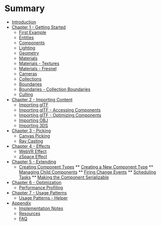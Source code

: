 # Summary

* [Introduction](README.md)
* [Chapter 1 - Getting Started](chapter_1_-_getting_started.md)
    * [First Example](first_example.md)
    * [Entities](entities.md)
    * [Components](lights.md)
    * [Lighting](lighting.md)
    * [Geometry](geometry.md)
    * [Materials](materials.md)
    * [Materials - Textures](materials---textures.md)
    * [Materials - Fresnel](materials---fresnel.md)
    * [Cameras](cameras.md)
    * [Collections](collections.md)
    * [Boundaries](boundaries.md)
    * [Boundaries - Collection Boundaries](boundaries--collectionBoundary.md)
    * [Culling](culling.md)
* [Chapter 2 - Importing Content](chapter_2_-_importing_content.md)
    * [Importing glTF](loading_gltf.md)
    * [Importing glTF - Accessing Components](accessing_gltf_components.md)
    * [Importing glTF - Optimizing Components](#optimizing-gltf-for-performance)
    * [Importing OBJ](importing_obj.md)
    * [Importing 3DS](importing_3ds.md)
* [Chapter 3 - Picking](chapter_3_-_picking.md)
    * [Canvas Picking](canvas_picking.md)
    * [Ray Casting](ray_casting.md)
* [Chapter 4 - Effects](chapter_4_-_effects.md)
    * [WebVR Effect](zspace.md)
    * [zSpace Effect](webvr.md)
* [Chapter 5 - Extending](chapter_5_-_extending.md)
    * [Creating Component Types](creating_component_types.md) 
    ** [Creating a New Component Type](#creating-a-new-component)
    ** [Managing Child Components](#managing-child-components)
    ** [Firing Change Events](#firing-change-events)
    ** [Scheduling Tasks](#scheduling-tasks)
    ** [Making the Component Serializable](#making-the-component-serializable)
* [Chapter 6 - Optimization](chapter_7_-_optimization.md)
    * [Performance Profiling](profiling.md)
* [Chapter 7 - Usage Patterns](chapter-8---usage-patterns.md)
    * [Usage Patterns - Helper](usage-patterns---helper.md)
* [Appendix](appendix.md)
    * [Implementation Notes](implementation.md)
    * [Resources](resources.md)
    * [FAQ](faq.md)


